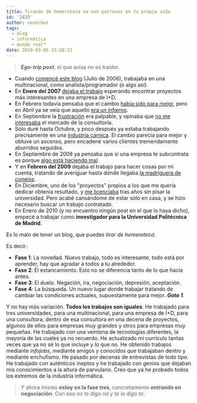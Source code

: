 ```yaml
---
title: Tirando de hemeroteca se ven patrones en tu propia vida
id: '2425'
author: neverbot
tags:
  - blog
  - informática
  - mundo real™
date: 2010-03-05 13:28:22
---
```


> **_Ego-trip post_**, el que avisa no es traidor.

*   Cuando [comencé este blog](/hello-world/) (Julio de 2006), trabajaba en una multinacional, como analista/programador (o algo así).
*   En **Enero del 2007** [dejaba el trabajo](/recetas-para-una-vida-mejor-v/) esperando encontrar proyectos más interesantes en una empresa de I+D.
*   En Febrero todavía pensaba que el cambio [había sido para mejor](/apartado-de-la-vida-mundana/), pero en Abril ya se veía que aquello [era un infierno](/bienvenido-al-infierno/).
*   En Septiembre la [frustración](/frustracion/) era palpable, y opinaba que [no me interesaba](/si-todos-los-informaticos-actuasemos-asi/) el mercado de la consultoría.
*   Sólo duré hasta Octubre, y poco después ya estaba trabajando precisamente en una [industria cárnica](/industrias-carnicas-sa/). El cambio parecía para mejor y obtuve un ascenso, pero encadené varios clientes tremendamente aburridos seguidos.
*   En Septiembre de 2008 ya pensaba que si una empresa te subcontrata es porque [algo está haciendo mal](/periodismo-y-consultoria-informatica/).
*   Y en **Febrero del 2009** dejaba el trabajo para hacer cosas por mi cuenta, tratando de averiguar hasta dónde llegaba [la madriguera de conejos](/hola-me-llamo-ivan-y-he-dejado-mi-trabajo/).
*   En Diciembre, uno de los "proyectos" propios a los que me quería dedicar obtenía resultado, y [me licenciaba](/nuevo-logro-conseguido-ingeniero-superior/) tras años sin pisar la universidad. Pero acabé cansándome de estar sólo en casa, y se hizo necesario buscar un trabajo contratado.
*   En Enero de 2010 (y no encuentro ningún post en el que lo haya dicho), empecé a trabajar como **investigador para la Universidad Politécnica de Madrid**.

Es lo malo de tener un blog, que puedes _tirar de hemeroteca_.

Es decir:

*   **Fase 1**: La novedad. Nuevo trabajo, todo es interesante, todo está por aprender, hay que agradar a todos a tu alrededor.
*   **Fase 2**: El estancamiento. Esto no se diferencia tanto de lo que hacía antes.
*   **Fase 3**: El duelo. Negación, ira, negociación, depresión, aceptación.
*   **Fase 4**: La búsqueda. Un nuevo lugar donde trabajar tratando de cambiar las condiciones actuales, supuestamente para mejor. _**Goto 1**_.

Y no hay más variación. **Todos los trabajos son iguales**. He trabajado para tres universidades, para una multinacional, para una empresa de I+D, para una consultora, dentro de esa consultora en una decena de proyectos, algunos de ellos para empresas muy grandes y otros para empresas muy pequeñas. He trabajado con una veintena de tecnologías diferentes, la mayoría de las cuales ya no recuerdo. He actualizado mi currículo tantas veces que ya no sé lo que incluye y lo que no. He obtenido trabajos mediante _infojobs_, mediante amigos y conocidos que trabajaban dentro y mediante enchufismo. He pasado por decenas de entrevistas de todo tipo. He trabajado con auténticos ineptos y he trabajado con genios que dejaban mis conocimientos a la altura de parvulario. Creo que ya he probado todos los extremos de la industria informática.  

> Y ahora mismo **estoy en la fase tres**, concretamente **entrando en negociación**. Con eso _no te digo ná y te lo digo tó_.